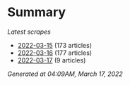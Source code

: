 # Summary
*Latest scrapes*
* [2022-03-15](https://github.com/nuuuwan/news_lk/blob/data/news_lk.2022-03-15.json) (173 articles)
* [2022-03-16](https://github.com/nuuuwan/news_lk/blob/data/news_lk.2022-03-16.json) (177 articles)
* [2022-03-17](https://github.com/nuuuwan/news_lk/blob/data/news_lk.2022-03-17.json) (9 articles)

*Generated at 04:09AM, March 17, 2022*
